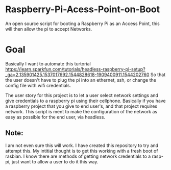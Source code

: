 # Raspberry-Pi-Acess-Point-on-Boot
An open source script for booting a Raspberry Pi as an Access Point, this will then allow the pi to accept Networks. 

# Goal
Basically I want to automate this turtorial https://learn.sparkfun.com/tutorials/headless-raspberry-pi-setup?_ga=2.135901425.1537017692.1544828618-1909400911.1544202760 So that the user doesn't have to plug the pi into an ethernet, ssh, or change the config file with wifi credentials. 

The user story for this project is to let a user select network settings and give credentials to a raspberry pi using their cellphone. Basically if you have a raspberry project that you give to end user's, and that project requires network. This script is ment to make the configuration of the network as easy as possible for the end user, via headless.

## Note:
I am not even sure this will work. I have created this repository to try and attempt this. My intitial thought is to get this working with a fresh boot of rasbian. I know there are methods of getting network credentials to a rasp-pi, just want to allow a user to do it this way.


